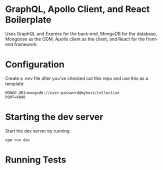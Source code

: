 # GraphQL, Apollo Client, and React Boilerplate

Uses GraphQL and Express for the back-end, MongoDB for the database, Mongoose as the ODM, Apollo client as the client, and React for the front-end framework.

# Configuration

Create a .env file after you've checked out this repo and use this as a template:

```
MONGO_URI=mongodb://user:password@myhost/collection
PORT=4000
```

# Starting the dev server

Start the dev server by running:

```
npm run dev
```

# Running Tests

